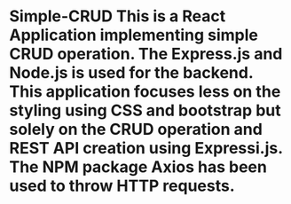 # Simple-CRUD This is a React Application implementing simple CRUD operation. The Express.js and Node.js is used for the backend. This application focuses less on the styling using CSS and bootstrap but solely on the CRUD operation and REST API creation using Expressi.js. The NPM package Axios has been used to throw HTTP requests. 
